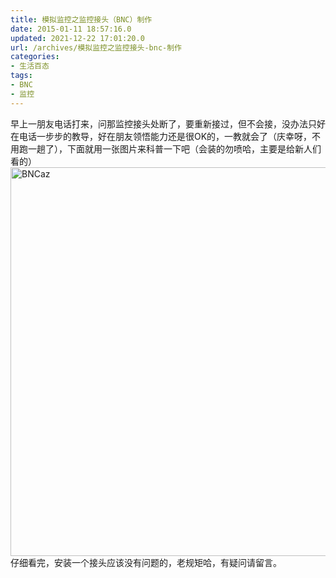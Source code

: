```yaml
---
title: 模拟监控之监控接头（BNC）制作
date: 2015-01-11 18:57:16.0
updated: 2021-12-22 17:01:20.0
url: /archives/模拟监控之监控接头-bnc-制作
categories: 
- 生活百态
tags: 
- BNC
- 监控
---
```


早上一朋友电话打来，问那监控接头处断了，要重新接过，但不会接，没办法只好在电话一步步的教导，好在朋友领悟能力还是很OK的，一教就会了（庆幸呀，不用跑一趟了），下面就用一张图片来科普一下吧（会装的勿喷哈，主要是给新人们看的）
<a href="http://uu126.cn/wp-content/uploads/2015/01/BNCaz.jpg"><img class="alignnone size-full wp-image-1357" src="http://uu126.cn/wp-content/uploads/2015/01/BNCaz.jpg" alt="BNCaz" width="700" height="622" /></a>
仔细看完，安装一个接头应该没有问题的，老规矩哈，有疑问请留言。